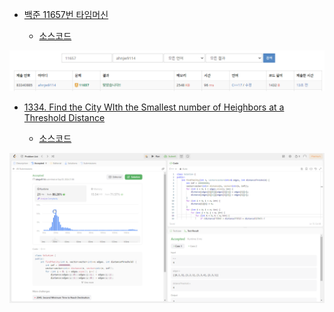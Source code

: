 - [백준 11657번 타임머신](https://www.acmicpc.net/problem/11657)

  - [소스코드](./11657.cpp)

<img src="./11657.png" />

- [1334. Find the City WIth the Smallest number of Heighbors at a Threshold Distance](https://leetcode.com/problems/find-the-city-with-the-smallest-number-of-neighbors-at-a-threshold-distance/description/)

  - [소스코드](./1334.cpp)

<img src="./1334.png" />
